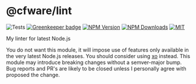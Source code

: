 # @cfware/lint

![Tests][tests-status]
[![Greenkeeper badge][gk-image]](https://greenkeeper.io/)
[![NPM Version][npm-image]][npm-url]
[![NPM Downloads][downloads-image]][downloads-url]
[![MIT][license-image]](LICENSE)

My linter for latest Node.js

You do not want this module, it will impose use of features only available in
the very latest Node.js releases.  You should consider using [xo] instead.
This module may introduce breaking changes without a semver-major bump.  Bug
reports and PR's are likely to be closed unless I personally agree with
proposed the change.

[npm-image]: https://img.shields.io/npm/v/@cfware/lint.svg
[npm-url]: https://npmjs.org/package/@cfware/lint
[tests-status]: https://github.com/cfware/lint/workflows/Tests/badge.svg
[gk-image]: https://badges.greenkeeper.io/cfware/lint.svg
[downloads-image]: https://img.shields.io/npm/dm/@cfware/lint.svg
[downloads-url]: https://npmjs.org/package/@cfware/lint
[license-image]: https://img.shields.io/npm/l/@cfware/lint.svg

[xo]: https://github.com/xojs/xo#readme
